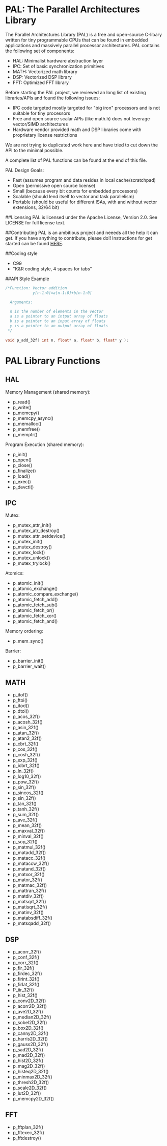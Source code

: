 PAL: The Parallel Architectures Library
========================================

The Parallel Architectures Library (PAL) is a free and open-source C-libary written for tiny programmable CPUs that can be found in embedded applications and massively parallel processor architectures. PAL contains the following set of components:

* HAL: Minimalist hardware abstraction layer
* IPC: Set of basic synchronization primitives
* MATH: Vectorized math library
* DSP: Vectorized DSP library
* FFT: Optimized FFT library

Before starting the PAL project, we reviewed an long list of existing libraries/APIs and found the following issues:

* IPC code targeted mostly targeted for "big iron" processors and is not suitable for tiny processors
* Free and open source scalar APIs (like math.h) does not leverage vector/SIMD architectures
* Hardware vendor provided math and DSP libraries come with proprietary license restrictions

We are not trying to duplicated work here and have tried to cut down the API to the minimal possible.

A complete list of PAL functions can be found at the end of this file.

PAL Design Goals:

* Fast (assumes program and data resides in local cache/scratchpad)
* Open (permissive open source license)
* Small (because every bit counts for embedded processors)
* Scalable (should lend itself to vector and task parallelism)
* Portable (should be useful for different ISAs, with and without vector extensions, 32/64 bit)


##Licensing
PAL is licensed under the Apache License, Version 2.0. See LICENSE for full license text.

##Contributing
PAL is an ambitious project and neeeds all the help it can get. If you have anything to contribute, please do!! Instructions for get started can be found [HERE](CONTRIBUTING.md). 

##Coding style 
* C99
* "K&R coding style, 4 spaces for tabs"

##API Style Example
``` c
/*Function: Vector addition
            y[n-1:0]=a[n-1:0]+b[n-1:0]

  Arguments: 
  
  n is the number of elements in the vector
  a is a pointer to an intput array of floats
  b is a pointer to an input array of floats
  y is a pointer to an output array of floats
 */
 
void p_add_32f( int n, float* a, float* b, float* y );

```

PAL Library Functions
========================================
## HAL

Memory Management (shared memory):
* p_read()
* p_write()
* p_memcpy()
* p_memcpy_async()
* p_memalloc()
* p_memfree()
* p_memptr()

Program Execution (shared memory):

* p_init()
* p_open()
* p_close()
* p_finalize()
* p_load()
* p_exec()
* p_devctl()


## IPC

Mutex: 
* p_mutex_attr_init()
* p_mutex_atr_destroy()
* p_mutex_attr_setdevice()
* p_mutex_init()
* p_mutex_destroy()
* p_mutex_lock()
* p_mutex_unlock()
* p_mutex_trylock()

Atomics:
* p_atomic_init()
* p_atomic_exchange()
* p_atomic_compare_exchange()
* p_atomic_fetch_add()
* p_atomic_fetch_sub()
* p_atomic_fetch_or()
* p_atomic_fetch_xor()
* p_atomic_fetch_and()

Memory ordering:
* p_mem_sync()

Barrier:
* p_barrier_init()
* p_barrier_wait()

## MATH
* p_itof()
* p_ftoi()
* p_itod()
* p_dtoi()
* p_acos_32f()
* p_acosh_32f()
* p_asin_32f()
* p_atan_32f()
* p_atan2_32f()
* p_cbrt_32f()
* p_cos_32f()
* p_cosh_32f()
* p_exp_32f()
* p_icbrt_32f()
* p_ln_32f()
* p_log10_32f()
* p_pow_32f()
* p_sin_32f()
* p_sincos_32f()
* p_sin_32f()
* p_tan_32f()
* p_tanh_32f()
* p_sum_32f()
* p_ave_32f()
* p_mean_32f()
* p_maxval_32f()
* p_minval_32f()
* p_sop_32f()
* p_matmul_32f()
* p_matadd_32f()
* p_matacc_32f()
* p_mataccw_32f()
* p_matand_32f()
* p_matxor_32f()
* p_mator_32f()
* p_matmac_32f()
* p_mattran_32f()
* p_matdiv_32f()
* p_matsqrt_32f()
* p_matisqrt_32f()
* p_matinv_32f()
* p_matabsdiff_32f()
* p_matsqadd_32f()


## DSP
* p_acorr_32f()
* p_conf_32f()
* p_corr_32f()
* p_fir_32f()
* p_firdec_32f()
* p_firint_32f()
* p_firlat_32f()
* P_iir_32f()
* p_hist_32f()
* p_conv2D_32f()
* p_acorr2D_32f()
* p_ave2D_32f()
* p_median2D_32f()
* p_sobel2D_32f()
* p_box2D_32f()
* p_canny2D_32f()
* p_harris2D_32f()
* p_gauss2D_32f()
* p_sad2D_32f()
* p_mad2D_32f()
* p_hist2D_32f()
* p_mag2D_32f()
* p_histeq2D_32f()
* p_minmax2D_32f()
* p_thresh2D_32f()
* p_scale2D_32f()
* p_lut2D_32f()
* p_memcpy2D_32f()

## FFT
* p_fftplan_32f()
* p_fftexec_32f()
* p_fftdestroy()


